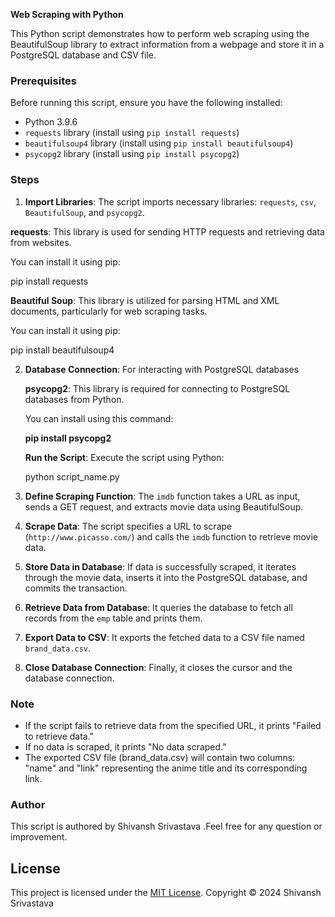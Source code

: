 **Web Scraping with Python**

This Python script demonstrates how to perform web scraping using the BeautifulSoup library to extract information from a webpage and store it in a PostgreSQL database and CSV file.

### Prerequisites

Before running this script, ensure you have the following installed:

- Python 3.9.6
- `requests` library (install using `pip install requests`)
- `beautifulsoup4` library (install using `pip install beautifulsoup4`)
- `psycopg2` library (install using `pip install psycopg2`)

### Steps

1. **Import Libraries**: The script imports necessary libraries: `requests`, `csv`, `BeautifulSoup`, and `psycopg2`.
   
  **requests**: This library is used for sending HTTP requests and retrieving data from websites.

   You can install it using pip:

   pip install requests
   
   **Beautiful Soup**: This library is utilized for parsing HTML and XML documents, particularly for web scraping tasks.

   You can install it using pip:

   pip install beautifulsoup4
   
2. **Database Connection**: For interacting with PostgreSQL databases
   
   **psycopg2**: This library is required for connecting to PostgreSQL databases from Python.
   
   You can install using this command:
   
   **pip install psycopg2**
   
   **Run the Script**: Execute the script using Python:

    python script_name.py

4. **Define Scraping Function**: The `imdb` function takes a URL as input, sends a GET request, and extracts movie data using BeautifulSoup.

5. **Scrape Data**: The script specifies a URL to scrape (`http://www.picasso.com/`) and calls the `imdb` function to retrieve movie data.

6. **Store Data in Database**: If data is successfully scraped, it iterates through the movie data, inserts it into the PostgreSQL database, and commits the transaction.

7. **Retrieve Data from Database**: It queries the database to fetch all records from the `emp` table and prints them.

8. **Export Data to CSV**: It exports the fetched data to a CSV file named `brand_data.csv`.

9. **Close Database Connection**: Finally, it closes the cursor and the database connection.

### Note

- If the script fails to retrieve data from the specified URL, it prints "Failed to retrieve data."
- If no data is scraped, it prints "No data scraped."
- The exported CSV file (brand_data.csv) will contain two columns: "name" and "link" representing the anime title and its corresponding link.

### Author

This script is authored by Shivansh Srivastava .Feel free for any question or improvement.

## License

This project is licensed under the [MIT License](LICENSE). Copyright © 2024 Shivansh Srivastava

